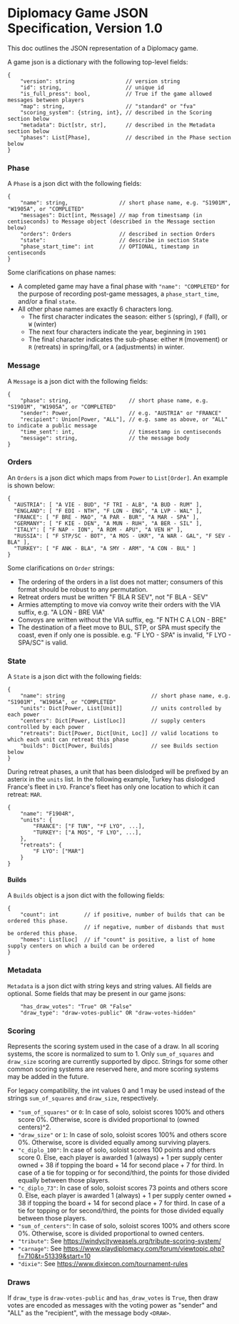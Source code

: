 # Diplomacy Game JSON Specification, Version 1.0

This doc outlines the JSON representation of a Diplomacy game.

A game json is a dictionary with the following top-level fields:

```
{
    "version": string                // version string
    "id": string,                    // unique id
    "is_full_press": bool,           // True if the game allowed messages between players
    "map": string,                   // "standard" or "fva"
    "scoring_system": {string, int}, // described in the Scoring section below
    "metadata": Dict[str, str],      // described in the Metadata section below
    "phases": List[Phase],           // described in the Phase section below
}
```

### Phase

A `Phase` is a json dict with the following fields:

```
{
    "name": string,                // short phase name, e.g. "S1901M", "W1905A", or "COMPLETED"
    "messages": Dict[int, Message] // map from timestsamp (in centiseconds) to Message object (described in the Message section below)
    "orders": Orders               // described in section Orders
    "state":                       // describe in section State
    "phase_start_time": int        // OPTIONAL, timestamp in centiseconds
}
```

Some clarifications on phase names:
- A completed game may have a final phase with `"name": "COMPLETED"` for the purpose of recording post-game messages, a `phase_start_time`, and/or a final `state`.
- All other phase names are exactly 6 characters long.
    - The first character indicates the season: either `S` (spring), `F` (fall), or `W` (winter)
    - The next four characters indicate the year, beginning in `1901`
    - The final character indicates the sub-phase: either `M` (movement) or `R` (retreats) in spring/fall, or `A` (adjustments) in winter.


### Message

A `Message` is a json dict with the following fields:

```
{
    "phase": string,                  // short phase name, e.g. "S1901M", "W1905A", or "COMPLETED"
    "sender": Power,                  // e.g. "AUSTRIA" or "FRANCE"
    "recipient": Union[Power, "ALL"], // e.g. same as above, or "ALL" to indicate a public message
    "time_sent": int,                 // timsestamp in centiseconds
    "message": string,                // the message body
}
```

### Orders

An `Orders` is a json dict which maps from `Power` to `List[Order]`. An example is shown below:

```
{
  "AUSTRIA": [ "A VIE - BUD", "F TRI - ALB", "A BUD - RUM" ],
  "ENGLAND": [ "F EDI - NTH", "F LON - ENG", "A LVP - WAL" ],
  "FRANCE": [ "F BRE - MAO", "A PAR - BUR", "A MAR - SPA" ],
  "GERMANY": [ "F KIE - DEN", "A MUN - RUH", "A BER - SIL" ],
  "ITALY": [ "F NAP - ION", "A ROM - APU", "A VEN H" ],
  "RUSSIA": [ "F STP/SC - BOT", "A MOS - UKR", "A WAR - GAL", "F SEV - BLA" ],
  "TURKEY": [ "F ANK - BLA", "A SMY - ARM", "A CON - BUL" ]
}
```

Some clarifications on `Order` strings:
- The ordering of the orders in a list does not matter; consumers of this format should be robust to any permutation.
- Retreat orders must be written "F BLA R SEV", not "F BLA - SEV"
- Armies attempting to move via convoy write their orders with the VIA suffix, e.g. "A LON - BRE VIA"
- Convoys are written without the VIA suffix, eg. "F NTH C A LON - BRE"
- The destination of a fleet move to BUL, STP, or SPA must specify the coast, even if only one is possible. e.g. "F LYO - SPA" is invalid, "F LYO - SPA/SC" is valid.

### State

A `State` is a json dict with the following fields:

```
{
    "name": string                           // short phase name, e.g. "S1901M", "W1905A", or "COMPLETED"
    "units": Dict[Power, List[Unit]]         // units controlled by each power
    "centers": Dict[Power, List[Loc]]        // supply centers controlled by each power
    "retreats": Dict[Power, Dict[Unit, Loc]] // valid locations to which each unit can retreat this phase
    "builds": Dict[Power, Builds]            // see Builds section below
}
```

During retreat phases, a unit that has been dislodged will be prefixed by an asterix in the `units` list.
In the following example, Turkey has dislodged France's fleet in `LYO`. France's fleet has only one location
to which it can retreat: `MAR`.

```
{
    "name": "F1904R",
    "units": {
        "FRANCE": ["F TUN", "*F LYO", ...],
        "TURKEY": ["A MOS", "F LYO", ...],
    },
    "retreats": {
        "F LYO": ["MAR"]
    }
}
```

#### Builds

A `Builds` object is a json dict with the following fields:

```
{
    "count": int        // if positive, number of builds that can be ordered this phase.
                        // if negative, number of disbands that must be ordered this phase.
    "homes": List[Loc]  // if "count" is positive, a list of home supply centers on which a build can be ordered
}
```

### Metadata

`Metadata` is a json dict with string keys and string values. All fields are
optional. Some fields that may be present in our game jsons:

```
    "has_draw_votes": "True" OR "False"
    "draw_type": "draw-votes-public" OR "draw-votes-hidden"
```

### Scoring

Represents the scoring system used in the case of a draw. In all scoring systems, the score is normalized to sum to 1. Only `sum_of_squares` and `draw_size` scoring are currently supported by dipcc. Strings for some other common scoring systems are reserved here, and more scoring systems may be added in the future.

For legacy compatibility, the int values 0 and 1 may be used instead of the strings `sum_of_squares` and `draw_size`, respectively.


- `"sum_of_squares"` or `0`: In case of solo, soloist scores 100% and others score 0%. Otherwise, score is divided proportional to (owned centers)^2.
- `"draw_size"` or `1`: In case of solo, soloist scores 100% and others score 0%. Otherwise, score is divided equally among surviving players.
- `"c_diplo_100"`: In case of solo, soloist scores 100 points and others score 0. Else, each player is awarded 1 (always) + 1 per supply center owned + 38 if topping the board + 14 for second place + 7 for third. In case of a tie for topping or for second/third, the points for those divided equally between those players.
- `"c_diplo_73"`: In case of solo, soloist scores 73 points and others score 0. Else, each player is awarded 1 (always) + 1 per supply center owned + 38 if topping the board + 14 for second place + 7 for third. In case of a tie for topping or for second/third, the points for those divided equally between those players.
- `"sum_of_centers"`: In case of solo, soloist scores 100% and others score 0%. Otherwise, score is divided proportional to owned centers.
- `"tribute"`: See https://windycityweasels.org/tribute-scoring-system/
- `"carnage"`: See https://www.playdiplomacy.com/forum/viewtopic.php?f=710&t=51339&start=10
- `"dixie"`: See https://www.dixiecon.com/tournament-rules

### Draws

If `draw_type` is `draw-votes-public` and `has_draw_votes` is `True`, then draw
votes are encoded as messages with the voting power as "sender" and "ALL" as
the "recipient", with the message body `<DRAW>`.
